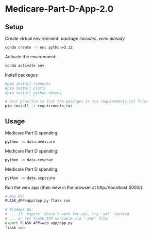 # Medicare-Part-D-App-2.0

## Setup

Create virtual environment:
*package includes .venv already*

```sh
conda create -n env python=3.12
```

Activate the environment:

```sh
conda activate env
```

Install packages:

```sh
#pip install requests
#pip install plotly
#pip install python-dotenv

# best practice to list the packages in the requirements.txt file:
pip install -r requirements.txt
```

## Usage

Medicare Part D spending:

```sh
python -m data.medicare
```
Medicare Part D spending:

```sh
python -m data.revenue
```

Medicare Part D spending:

```sh
python -m data.exposure
```

Run the web app (then view in the browser at http://localhost:5000/):

```sh
# Mac OS:
FLASK_APP=app/app.py flask run

# Windows OS:
# ... if `export` doesn't work for you, try `set` instead
# ... or set FLASK_APP variable via ".env" file
export FLASK_APP=web_app/app.py
flask run
```
